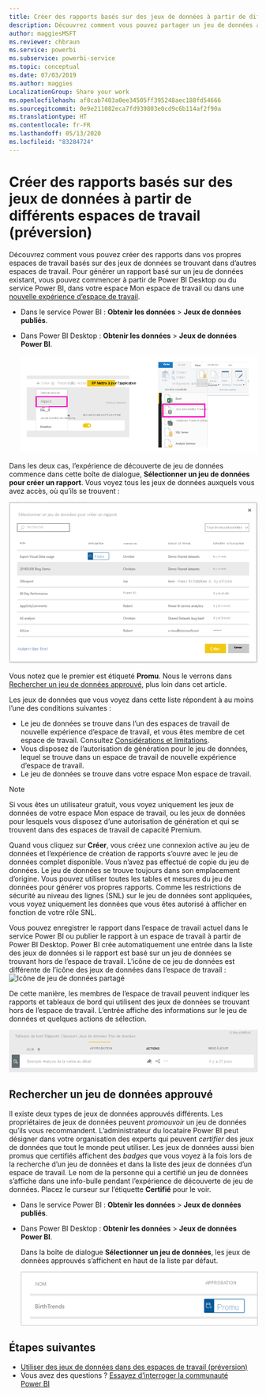 ```yaml
---
title: Créer des rapports basés sur des jeux de données à partir de différents espaces de travail (préversion) - Power BI
description: Découvrez comment vous pouvez partager un jeu de données avec des utilisateurs dans toute l’organisation. Ils peuvent ensuite générer des rapports basés sur votre jeu de données dans leurs propres espaces de travail.
author: maggiesMSFT
ms.reviewer: chbraun
ms.service: powerbi
ms.subservice: powerbi-service
ms.topic: conceptual
ms.date: 07/03/2019
ms.author: maggies
LocalizationGroup: Share your work
ms.openlocfilehash: af8cab7403a0ee34505ff395248aec188fd54666
ms.sourcegitcommit: 0e9e211082eca7fd939803e0cd9c6b114af2f90a
ms.translationtype: HT
ms.contentlocale: fr-FR
ms.lasthandoff: 05/13/2020
ms.locfileid: "83284724"
---
```

# <a name="create-reports-based-on-datasets-from-different-workspaces-preview"></a>Créer des rapports basés sur des jeux de données à partir de différents espaces de travail (préversion)

Découvrez comment vous pouvez créer des rapports dans vos propres espaces de travail basés sur des jeux de données se trouvant dans d’autres espaces de travail. Pour générer un rapport basé sur un jeu de données existant, vous pouvez commencer à partir de Power BI Desktop ou du service Power BI, dans votre espace Mon espace de travail ou dans une [nouvelle expérience d’espace de travail](../collaborate-share/service-create-the-new-workspaces.md).

- Dans le service Power BI : **Obtenir les données** > **Jeux de données publiés**.
- Dans Power BI Desktop : **Obtenir les données** > **Jeux de données Power BI**.

    ![Se connecter à un jeu de données existant](media/service-datasets-across-workspaces/power-bi-connect-dataset-pk.png)
   
Dans les deux cas, l’expérience de découverte de jeu de données commence dans cette boîte de dialogue, **Sélectionner un jeu de données pour créer un rapport**. Vous voyez tous les jeux de données auxquels vous avez accès, où qu’ils se trouvent :

![Sélectionner un jeu de données](media/service-datasets-across-workspaces/power-bi-select-dataset.png)

Vous notez que le premier est étiqueté **Promu**. Nous le verrons dans [Rechercher un jeu de données approuvé](#find-an-endorsed-dataset), plus loin dans cet article.

Les jeux de données que vous voyez dans cette liste répondent à au moins l’une des conditions suivantes :

- Le jeu de données se trouve dans l’un des espaces de travail de nouvelle expérience d’espace de travail, et vous êtes membre de cet espace de travail. Consultez [Considérations et limitations](service-datasets-across-workspaces.md#considerations-and-limitations).
- Vous disposez de l’autorisation de génération pour le jeu de données, lequel se trouve dans un espace de travail de nouvelle expérience d’espace de travail.
- Le jeu de données se trouve dans votre espace Mon espace de travail.

> [!NOTE]
> Si vous êtes un utilisateur gratuit, vous voyez uniquement les jeux de données de votre espace Mon espace de travail, ou les jeux de données pour lesquels vous disposez d’une autorisation de génération et qui se trouvent dans des espaces de travail de capacité Premium.

Quand vous cliquez sur **Créer**, vous créez une connexion active au jeu de données et l’expérience de création de rapports s’ouvre avec le jeu de données complet disponible. Vous n’avez pas effectué de copie du jeu de données. Le jeu de données se trouve toujours dans son emplacement d’origine. Vous pouvez utiliser toutes les tables et mesures du jeu de données pour générer vos propres rapports. Comme les restrictions de sécurité au niveau des lignes (SNL) sur le jeu de données sont appliquées, vous voyez uniquement les données que vous êtes autorisé à afficher en fonction de votre rôle SNL.

Vous pouvez enregistrer le rapport dans l’espace de travail actuel dans le service Power BI ou publier le rapport à un espace de travail à partir de Power BI Desktop. Power BI crée automatiquement une entrée dans la liste des jeux de données si le rapport est basé sur un jeu de données se trouvant hors de l’espace de travail. L’icône de ce jeu de données est différente de l’icône des jeux de données dans l’espace de travail : ![Icône de jeu de données partagé](media/service-datasets-discover-across-workspaces/power-bi-shared-dataset-icon.png)

De cette manière, les membres de l’espace de travail peuvent indiquer les rapports et tableaux de bord qui utilisent des jeux de données se trouvant hors de l’espace de travail. L’entrée affiche des informations sur le jeu de données et quelques actions de sélection.

![Actions de jeu de données](media/service-datasets-across-workspaces/power-bi-dataset-actions.png)

## <a name="find-an-endorsed-dataset"></a>Rechercher un jeu de données approuvé

Il existe deux types de jeux de données approuvés différents. Les propriétaires de jeux de données peuvent *promouvoir* un jeu de données qu’ils vous recommandent. L’administrateur du locataire Power BI peut désigner dans votre organisation des experts qui peuvent *certifier* des jeux de données que tout le monde peut utiliser. Les jeux de données aussi bien promus que certifiés affichent des *badges* que vous voyez à la fois lors de la recherche d’un jeu de données et dans la liste des jeux de données d’un espace de travail. Le nom de la personne qui a certifié un jeu de données s’affiche dans une info-bulle pendant l’expérience de découverte de jeu de données. Placez le curseur sur l’étiquette **Certifié** pour le voir.

- Dans le service Power BI : **Obtenir les données** > **Jeux de données publiés**.
- Dans Power BI Desktop : **Obtenir les données** > **Jeux de données Power BI**.

    Dans la boîte de dialogue **Sélectionner un jeu de données**, les jeux de données approuvés s’affichent en haut de la liste par défaut. 

    ![Jeu de données promu](media/service-datasets-certify-promote/power-bi-dataset-promoted.png)

## <a name="next-steps"></a>Étapes suivantes

- [Utiliser des jeux de données dans des espaces de travail (préversion)](service-datasets-across-workspaces.md)
- Vous avez des questions ? [Essayez d’interroger la communauté Power BI](https://community.powerbi.com/)
